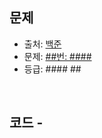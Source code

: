 ## 문제

- 출처: [백준](https://www.acmicpc.net)
- 문제: [##번: ####](https://www.acmicpc.net/problem/####)
- 등급: #### ##

<br>

## 코드 - ####

```####

```

[//]: # (<br>)

[//]: # (### 해설)

